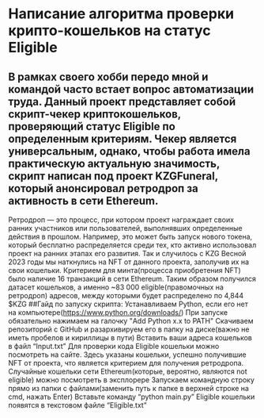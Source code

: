# Написание алгоритма проверки крипто-кошельков на статус Eligible
## В рамках своего хобби передо мной и командой часто встает вопрос автоматизации труда. Данный проект представляет собой скрипт-чекер криптокошельков, проверяющий статус Eligible по определенным критериям. Чекер является универсальным, однако, чтобы работа имела практическую актуальную значимость, скрипт написан под проект KZGFuneral, который анонсировал ретродроп за активность в сети Ethereum. 
Ретродроп — это процесс, при котором проект награждает своих ранних участников или пользователей, выполнявших определенные действия в прошлом. Например, это может быть запуск нового токена, который бесплатно распределяется среди тех, кто активно использовал проект на ранних этапах его развития. Так и случилось с KZG
Весной 2023 годы мы наткнулись на NFT от данного проекта, заполучив их на свои кошельки. Критерием для минта(процесса приобретения NFT) было наличие 16 транзакций в сети Ethereum. 
Таким образом получился датасет кошельков, а именно ~83 000 eligible(правомочных на ретродроп) адресов, между которыми будет распределено по 4,844 $KZG
##Гайд по запуску скрипта:
Устанавливаем Python, если его нет на компьютере(https://www.python.org/downloads/)
При запуске обязательно нажимаем на галочку "Add Python x.x to PATH"
Скачиваем репозиторий с GitHub и разархивируем его в папку на диске(важно не иметь пробелов и кириллицы в пути)
Вставить ваши адреса кошельков в файл “Input.txt”
Для проверки кода Eligible кошельки можно посмотреть на сайте. Здесь указаны кошельки, успешно получившие NFT от проекта, что является критерием для получения ретродропа. Случайные кошельки сети Ethereum(которые, вероятно, являются not eligible) можно посмотреть в эксплорере
Запускаем командную строку прямо из папки с файлами(заменить путь к папке в верхней строке на cmd, нажать Enter)
Вставьте команду “python main.py”
Eligible кошельки появятся в текстовом файле “Eligible.txt”
